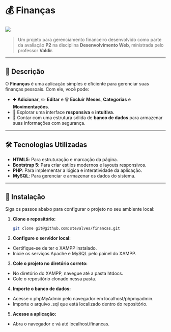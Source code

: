 # 💰 **Finanças**
### [![](https://img.shields.io/badge/-youtube-%23333?style=for-the-badge&logo=youtube&logoColor=red)](https://youtu.be/QZq8zF3BIxc)

> Um projeto para gerenciamento financeiro desenvolvido como parte da avaliação **P2** na disciplina **Desenvolvimento Web**, ministrada pelo professor **Valdir**.

---

## 📝 **Descrição**

O **Finanças** é uma aplicação simples e eficiente para gerenciar suas finanças pessoais. Com ele, você pode:  
- ➕ **Adicionar**, ✏️ **Editar** e 🗑️ **Excluir** **Meses**, **Categorias** e **Movimentações**.  
- 📱 Explorar uma interface **responsiva** e **intuitiva**.  
- 💾 Contar com uma estrutura sólida de **banco de dados** para armazenar suas informações com segurança.  

---

## 🛠️ **Tecnologias Utilizadas**

- **HTML5**: Para estruturação e marcação da página.  
- **Bootstrap 5**: Para criar estilos modernos e layouts responsivos.  
- **PHP**: Para implementar a lógica e interatividade da aplicação.  
- **MySQL**: Para gerenciar e armazenar os dados do sistema.  

---

## 🚀 **Instalação**

Siga os passos abaixo para configurar o projeto no seu ambiente local:

1. **Clone o repositório:**
   ```bash
   git clone git@github.com:stevalves/financas.git
   
2. **Configure o servidor local:**
- Certifique-se de ter o XAMPP instalado.
- Inicie os serviços Apache e MySQL pelo painel do XAMPP.
  
3. **Cole o projeto no diretório correto:**
- No diretório do XAMPP, navegue até a pasta htdocs.
- Cole o repositório clonado nessa pasta.

4. **Importe o banco de dados:**
- Acesse o phpMyAdmin pelo navegador em localhost/phpmyadmin.
- Importe o arquivo .sql que está localizado dentro do repositório.

5. **Acesse a aplicação:**
- Abra o navegador e vá até localhost/financas.
